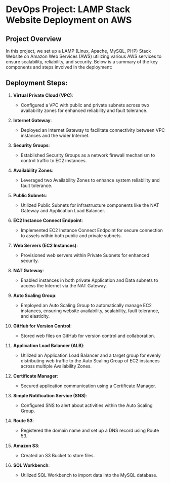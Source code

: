 # DevOps Project: LAMP Stack Website Deployment on AWS

## Project Overview

In this project, we set up a LAMP (Linux, Apache, MySQL, PHP) Stack Website on Amazon Web Services (AWS) utilizing various AWS services to ensure scalability, reliability, and security. Below is a summary of the key components and steps involved in the deployment:

## Deployment Steps:

1. **Virtual Private Cloud (VPC)**:
   - Configured a VPC with public and private subnets across two availability zones for enhanced reliability and fault tolerance.

2. **Internet Gateway**:
   - Deployed an Internet Gateway to facilitate connectivity between VPC instances and the wider Internet.

3. **Security Groups**:
   - Established Security Groups as a network firewall mechanism to control traffic to EC2 instances.

4. **Availability Zones**:
   - Leveraged two Availability Zones to enhance system reliability and fault tolerance.

5. **Public Subnets**:
   - Utilized Public Subnets for infrastructure components like the NAT Gateway and Application Load Balancer.

6. **EC2 Instance Connect Endpoint**:
   - Implemented EC2 Instance Connect Endpoint for secure connection to assets within both public and private subnets.

7. **Web Servers (EC2 Instances)**:
   - Provisioned web servers within Private Subnets for enhanced security.

8. **NAT Gateway**:
   - Enabled instances in both private Application and Data subnets to access the Internet via the NAT Gateway.

9. **Auto Scaling Group**:
   - Employed an Auto Scaling Group to automatically manage EC2 instances, ensuring website availability, scalability, fault tolerance, and elasticity.

10. **GitHub for Version Control**:
    - Stored web files on GitHub for version control and collaboration.

11. **Application Load Balancer (ALB)**:
    - Utilized an Application Load Balancer and a target group for evenly distributing web traffic to the Auto Scaling Group of EC2 instances across multiple Availability Zones.

12. **Certificate Manager**:
    - Secured application communication using a Certificate Manager.

13. **Simple Notification Service (SNS)**:
    - Configured SNS to alert about activities within the Auto Scaling Group.

14. **Route 53**:
    - Registered the domain name and set up a DNS record using Route 53.

15. **Amazon S3**:
    - Created an S3 Bucket to store files.

16. **SQL Workbench**:
    - Utilized SQL Workbench to import data into the MySQL database.


